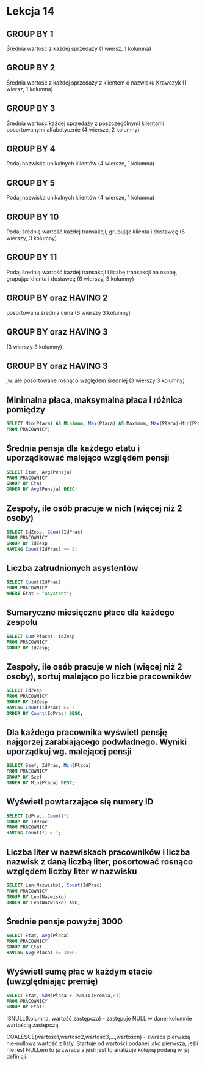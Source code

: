 # Lekcja 14

## GROUP BY 1

Średnia wartość z każdej sprzedaży (1 wiersz, 1 kolumna)

## GROUP BY 2

Średnia wartość z każdej sprzedaży z klientem o nazwisku Krawczyk (1 wiersz, 1 kolumna)

## GROUP BY 3

Średnia wartość każdej sprzedaży z poszczególnymi klientami posortowanymi alfabetycznie (4 wiersze, 2 kolumny)

## GROUP BY 4

Podaj nazwiska unikalnych klientów (4 wiersze, 1 kolumna)

## GROUP BY 5

Podaj nazwiska unikalnych klientów (4 wiersze, 1 kolumna)

## GROUP BY 10

Podaj średnią wartość każdej transakcji, grupując klienta i dostawcę (6 wierszy, 3 kolumny)

## GROUP BY 11

Podaj średnią wartość każdej transakcji i liczbę transakcji na osobę, grupując klienta i dostawcę (6 wierszy, 3 kolumny)

## GROUP BY oraz HAVING 2

posortowana średnia cena (6 wierszy 3 kolumny)

## GROUP BY oraz HAVING 3

(3 wierszy 3 kolumny)

## GROUP BY oraz HAVING 3

jw. ale posortowane rosnąco względem średniej (3 wierszy 3 kolumny)

## Minimalna płaca, maksymalna płaca i różnica pomiędzy

```SQL
SELECT Min(Płaca) AS Minimum, Max(Płaca) AS Maximum, Max(Płaca)-Min(Płaca) AS Różnica
FROM PRACOWNICY;
```

## Średnia pensja dla każdego etatu i uporządkować malejąco względem pensji

```SQL
SELECT Etat, Avg(Pensja)
FROM PRACOWNICY
GROUP BY Etat
ORDER BY Avg(Pensja) DESC;
```

## Zespoły, ile osób pracuje w nich (więcej niż 2 osoby)

```SQL
SELECT IdZesp, Count(IdPrac)
FROM PRACOWNICY
GROUP BY IdZesp
HAVING Count(IdPrac) >= 2;
```

## Liczba zatrudnionych asystentów

```SQL
SELECT Count(IdPrac)
FROM PRACOWNICY
WHERE Etat = "asystent";
```

## Sumaryczne miesięczne płace dla każdego zespołu

```SQL
SELECT Sum(Płaca), IdZesp
FROM PRACOWNICY
GROUP BY IdZesp;
```

## Zespoły, ile osób pracuje w nich (więcej niż 2 osoby), sortuj malejąco po liczbie pracowników

```SQL
SELECT IdZesp
FROM PRACOWNICY
GROUP BY IdZesp
HAVING Count(IdPrac) >= 2
ORDER BY Count(IdPrac) DESC;
```

## Dla każdego pracownika wyświetl pensję najgorzej zarabiającego podwładnego. Wyniki uporządkuj wg. malejącej pensji

```SQL
SELECT Szef, IdPrac, Min(Płaca)
FROM PRACOWNICY
GROUP BY Szef
ORDER BY Min(Płaca) DESC;
```

## Wyświetl powtarzające się numery ID

```SQL
SELECT IdPrac, Count(*)
GROUP BY IdPrac
FROM PRACOWNICY
HAVING Count(*) > 1;
```

## Liczba liter w nazwiskach pracowników i liczba nazwisk z daną liczbą liter, posortować rosnąco względem liczby liter w nazwisku

```SQL
SELECT Len(Nazwisko), Count(IdPrac)
FROM PRACOWNICY
GROUP BY Len(Nazwisko)
ORDER BY Len(Nazwisko) ASC;
```

## Średnie pensje powyżej 3000

```SQL
SELECT Etat, Avg(Płaca)
FROM PRACOWNICY
GROUP BY Etat
HAVING Avg(Płaca) >= 3000;
```

## Wyświetl sumę płac w każdym etacie (uwzględniając premię)

```SQL
SELECT Etat, SUM(Płaca + ISNULL(Premia,0))
FROM PRACOWNICY
GROUP BY Etat;
```

ISNULL(kolumna, wartość zastępcza) - zastępuje NULL w danej kolumnie wartością zastępczą.

COALESCE(wartość1,wartość2,wartość3,...,wartośćn) - zwraca pierwszą nie-nullową wartość z listy. Startuje od wartości podanej jako pierwsza, jeśli nie jest NULLem to ją zwraca a jeśli jest to analizuje kolejną podaną w jej definicji.


